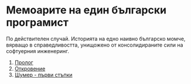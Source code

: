 # Мемоарите на един български програмист
По действителен случай. Историята на едно наивно българско момче, вярващо в справедливостта, унищожено от консолидираните сили на софтуерния инженеринг.  

1. [Пролог](http://github.com/zahasoft/itmafiabg/blob/master/01.Prolog.md)
2. [Откровение](http://github.com/zahasoft/itmafiabg/blob/master/02.Revelation.md)
3. [Шумер - първи стъпки](http://github.com/zahasoft/itmafiabg/blob/master/03.Sumer.First.Steps.md)